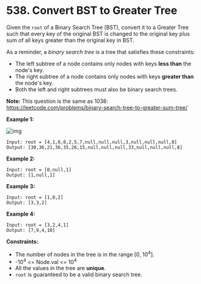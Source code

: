 # 538. Convert BST to Greater Tree

Given the `root` of a Binary Search Tree (BST), convert it to a Greater Tree such that every key of the original BST is changed to the original key plus sum of all keys greater than the original key in BST.

As a reminder, a *binary search tree* is a tree that satisfies these constraints:

- The left subtree of a node contains only nodes with keys **less than** the node's key.
- The right subtree of a node contains only nodes with keys **greater than** the node's key.
- Both the left and right subtrees must also be binary search trees.

**Note:** This question is the same as 1038: https://leetcode.com/problems/binary-search-tree-to-greater-sum-tree/

 

**Example 1:**

![img](https://assets.leetcode.com/uploads/2019/05/02/tree.png)

```
Input: root = [4,1,6,0,2,5,7,null,null,null,3,null,null,null,8]
Output: [30,36,21,36,35,26,15,null,null,null,33,null,null,null,8]
```

**Example 2:**

```
Input: root = [0,null,1]
Output: [1,null,1]
```

**Example 3:**

```
Input: root = [1,0,2]
Output: [3,3,2]
```

**Example 4:**

```
Input: root = [3,2,4,1]
Output: [7,9,4,10]
```

 

**Constraints:**

- The number of nodes in the tree is in the range [0, 10<sup>4</sup>].
- -10<sup>4</sup> <= Node.val <= 10<sup>4</sup>
- All the values in the tree are **unique**.
- `root` is guaranteed to be a valid binary search tree.

